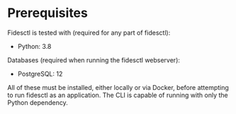 # Prerequisites

Fidesctl is tested with (required for any part of fidesctl):

* Python: 3.8

Databases (required when running the fidesctl webserver):

* PostgreSQL: 12

All of these must be installed, either locally or via Docker, before attempting to run fidesctl as an application. The CLI is capable of running with only the Python dependency.
